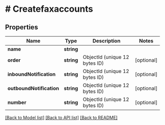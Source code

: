 # # Createfaxaccounts

## Properties

Name | Type | Description | Notes
------------ | ------------- | ------------- | -------------
**name** | **string** |  |
**order** | **string** | ObjectId (unique 12 bytes ID) | [optional]
**inboundNotification** | **string** | ObjectId (unique 12 bytes ID) | [optional]
**outboundNotification** | **string** | ObjectId (unique 12 bytes ID) | [optional]
**number** | **string** | ObjectId (unique 12 bytes ID) | [optional]

[[Back to Model list]](../../README.md#models) [[Back to API list]](../../README.md#endpoints) [[Back to README]](../../README.md)
